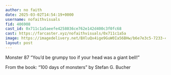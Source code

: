 ```yaml
---
author: no faith
date: 2025-03-02T14:54:19+0000
username: nofaithvisuals
fid: 406908
cast_id: 0x711c1a5aeefe4258036ce762e142d400c3f0fc68
cast: https://farcaster.xyz/nofaithvisuals/0x711c1a5a
image: https://imagedelivery.net/BXluQx4ige9GuW0Ia56BHw/b6e7e3c5-7233-4312-6217-6c92fb36f000/original
layout: post
---
```


Monster 87
“You’d be grumpy too if your head was a giant bell!”

From the book: “100 days of monsters” by Stefan G. Bucher

<img src='https://imagedelivery.net/BXluQx4ige9GuW0Ia56BHw/b6e7e3c5-7233-4312-6217-6c92fb36f000/original' alt='' referrerpolicy='no-referrer'/>
